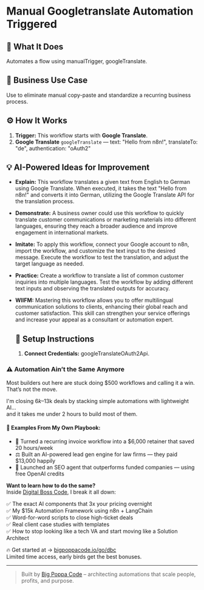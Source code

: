 # Manual Googletranslate Automation Triggered
  ## 🚀 What It Does
  Automates a flow using manualTrigger, googleTranslate.
  
  ## 💼 Business Use Case
  Use to eliminate manual copy-paste and standardize a recurring business process.
  
  ## ⚙️ How It Works
  1. **Trigger:** This workflow starts with **Google Translate**.
  2. **Google Translate** `googleTranslate` — text: "Hello from n8n!", translateTo: "de", authentication: "oAuth2"
  
  ## 💡 AI-Powered Ideas for Improvement
  - **Explain:** This workflow translates a given text from English to German using Google Translate. When executed, it takes the text "Hello from n8n!" and converts it into German, utilizing the Google Translate API for the translation process.

- **Demonstrate:** A business owner could use this workflow to quickly translate customer communications or marketing materials into different languages, ensuring they reach a broader audience and improve engagement in international markets.

- **Imitate:** To apply this workflow, connect your Google account to n8n, import the workflow, and customize the text input to the desired message. Execute the workflow to test the translation, and adjust the target language as needed.

- **Practice:** Create a workflow to translate a list of common customer inquiries into multiple languages. Test the workflow by adding different text inputs and observing the translated outputs for accuracy.

- **WIIFM:** Mastering this workflow allows you to offer multilingual communication solutions to clients, enhancing their global reach and customer satisfaction. This skill can strengthen your service offerings and increase your appeal as a consultant or automation expert.
  
  ## 🔧 Setup Instructions
  1. **Connect Credentials:** googleTranslateOAuth2Api.
  
### ⚠️ Automation Ain’t the Same Anymore

Most builders out here are stuck doing $500 workflows and calling it a win.  
That’s not the move.  

I'm closing $6k–$13k deals by stacking simple automations with lightweight AI...  
and it takes me under 2 hours to build most of them.

#### 🧠 Examples From My Own Playbook:
- 🔁 Turned a recurring invoice workflow into a $6,000 retainer that saved 20 hours/week  
- ⚖️ Built an AI-powered lead gen engine for law firms — they paid $13,000 happily  
- 🚀 Launched an SEO agent that outperforms funded companies — using free OpenAI credits  

**Want to learn how to do the same?**  
Inside [Digital Boss Code](https://bigpoppacode.io/go/dbc), I break it all down:

✅ The exact AI components that 3x your pricing overnight  
✅ My $15k Automation Framework using n8n + LangChain  
✅ Word-for-word scripts to close high-ticket deals  
✅ Real client case studies with templates  
✅ How to stop looking like a tech VA and start moving like a Solution Architect  

🔥 Get started at → [bigpoppacode.io/go/dbc](https://bigpoppacode.io/go/dbc)  
Limited time access, early birds get the best bonuses.

---
> Built by [Big Poppa Code](https://bigpoppacode.io) – architecting automations that scale people, profits, and purpose.
  